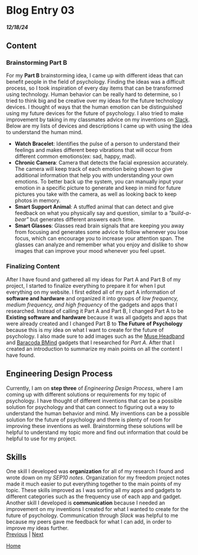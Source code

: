 # Blog Entry 03
##### 12/18/24
## Content
### Brainstorming Part B
For my **Part B** brainstorming idea, I came up with different ideas that can benefit people in the field of psychology. Finding the ideas was a difficult process, so I took inspiration of every day items that can be transformed using technology. Human behavior can be really hard to determine, so I tried to think big and be creative over my ideas for the future technology devices. I thought of ways that the human emotion can be distinguished using my future devices for the future of psychology. I also tried to make improvement by taking in my classmates advice on my inventions on [Slack](https://hstatsep.slack.com/). Below are my lists of devices and descriptions I came up with using the idea to understand the human mind.
 * **Watch Bracelet**: Identifies the pulse of a person to understand their feelings and makes different beep vibrations that will occur from different common emotions(ex: sad, happy, mad).
 * **Chronic Camera**: Camera that detects the facial expression accurately. The camera will keep track of each emotion being shown to give additional information that help you with understanding your own emotions. To better back up the system, you can manually input your emotion in a specific picture to generate and keep in mind for future pictures you take with the camera, as well as looking back to keep photos in memory. 
 * **Smart Support Animal**: A stuffed animal that can detect and give feedback on what you physically say and question, similar to a _"build-a-bear"_ but generates different answers each time.
 * **Smart Glasses**: Glasses read brain signals that are keeping you away from focusing and generates some advice to follow whenever you lose focus, which can encourage you to increase your attention span. The glasses can analyze and remember what you enjoy and dislike to show images that can improve your mood whenever you feel upset.
### Finalizing Content
After I have found and gathered all my ideas for Part A and Part B of my project, I started to finalize everything to prepare it for when I put everything on my website. I first edited all of my part A information of **software and hardware** and organized it into groups of _low frequency, medium frequency, and high frequency_ of the gadgets and apps that I researched. Instead of calling it Part A and Part B, I changed Part A to be **Existing software and hardware** because it was all gadgets and apps that were already created and I changed Part B to **The Future of Psychology** because this is my idea on what I want to create for the future of psychology. I also made sure to add images such as the [Muse Headband](https://i0.wp.com/therevealer.org/wp-content/uploads/2022/05/Muse-Poster.jpeg?resize=703%2C369&ssl=1) and [Baracoda BMind](https://nexttechtoday.com/wp-content/uploads/2024/01/Baracodas-BMind-The-Worlds-First-Smart-Mirror-Designed-For-Mental-Wellness.jpg) gadgets that I researched for _Part A_. After that I created an introduction to summarize my main points on all the content I have found. 

## Engineering Design Process
Currently, I am on **step three** of _Engineering Design Process_, where I am coming up with different solutions or requirements for my topic of psychology. I have thought of different inventions that can be a possible solution for psychology and that can connect to figuring out a way to understand the human behavior and mind. My inventions can be a possible solution for the future of psychology and there is plenty of room for improving these inventions as well. Brainstorming these solutions will be helpful to understand my topic more and find out information that could be helpful to use for my project.

## Skills
One skill I developed was **organization** for all of my research I found and wrote down on my _SEP10 notes_. Organization for my freedom project notes made it much easier to put everything together to the main points of my topic. These skills improved as I was sorting all my apps and gadgets to different categories such as the frequency use of each app and gadget. Another skill I developed is **communication** because I needed an improvement on my inventions I created for what I wanted to create for the future of psychology. Communication through _Slack_ was helpful to me because my peers gave me feedback for what I can add, in order to improve my ideas further.  
[Previous](entry02.md) | [Next](entry04.md)

[Home](../README.md)
